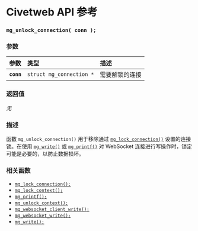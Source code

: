 # Civetweb API 参考

### `mg_unlock_connection( conn );`

### 参数

| 参数 | 类型 | 描述 |
| :--- | :--- | :--- |
|**`conn`**|`struct mg_connection *`|需要解锁的连接|

### 返回值

*无*

### 描述

函数 `mg_unlock_connection()` 用于移除通过 [`mg_lock_connection()`](mg_lock_connection.md) 设置的连接锁。在使用 [`mg_write()`](mg_write.md) 或 [`mg_printf()`](mg_printf.md) 对 WebSocket 连接进行写操作时，锁定可能是必要的，以防止数据损坏。

### 相关函数

* [`mg_lock_connection();`](mg_lock_connection.md)
* [`mg_lock_context();`](mg_lock_context.md)
* [`mg_printf();`](mg_printf.md)
* [`mg_unlock_context();`](mg_unlock_context.md)
* [`mg_websocket_client_write();`](mg_websocket_client_write.md)
* [`mg_websocket_write();`](mg_websocket_write.md)
* [`mg_write();`](mg_write.md)
